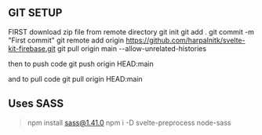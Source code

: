 ## GIT SETUP
FIRST download zip file from remote directory
git init
git add .
git commit -m "First commit"
git remote add origin https://github.com/harpalnitk/svelte-kit-firebase.git
git pull origin main --allow-unrelated-histories

then to push code
git push origin HEAD:main

and to pull code
git pull origin HEAD:main

## Uses SASS
> npm install sass@1.41.0
> npm i -D svelte-preprocess node-sass
